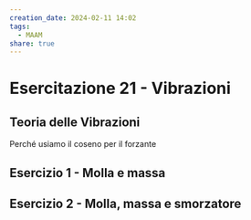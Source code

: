 ```yaml
---
creation_date: 2024-02-11 14:02
tags:
  - MAAM
share: true
---
```

# Esercitazione 21 - Vibrazioni

## Teoria delle Vibrazioni

Perché usiamo il coseno per il forzante

## Esercizio 1 - Molla e massa

## Esercizio 2 - Molla, massa e smorzatore

